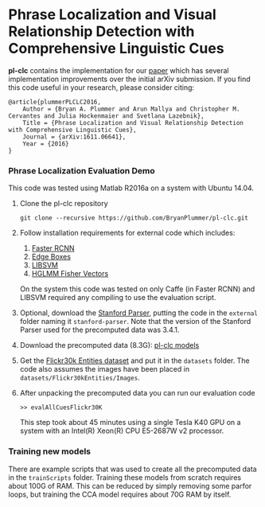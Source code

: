 # Phrase Localization and Visual Relationship Detection with Comprehensive Linguistic Cues

**pl-clc** contains the implementation for our [paper](https://arxiv.org/abs/1611.06641) which has several implementation improvements over the initial arXiv submission.  If you find this code useful in your research, please consider citing:

    @article{plummerPLCLC2016,
        Author = {Bryan A. Plummer and Arun Mallya and Christopher M. Cervantes and Julia Hockenmaier and Svetlana Lazebnik},
        Title = {Phrase Localization and Visual Relationship Detection with Comprehensive Linguistic Cues},
        Journal = {arXiv:1611.06641},
        Year = {2016}
    }


### Phrase Localization Evaluation Demo

This code was tested using Matlab R2016a on a system with Ubuntu 14.04.

1. Clone the pl-clc repository

    ```Shell
    git clone --recursive https://github.com/BryanPlummer/pl-clc.git
    ```

2. Follow installation requirements for external code which includes:

    1. [Faster RCNN](https://github.com/ShaoqingRen/faster_rcnn)
    2. [Edge Boxes](https://github.com/pdollar/edges)
    3. [LIBSVM](https://github.com/cjlin1/libsvm)
    4. [HGLMM Fisher Vectors](https://owncloud.cs.tau.ac.il/index.php/s/vb7ys8Xe8J8s8vo)

   On the system this code was tested on only Caffe (in Faster RCNN) and LIBSVM required any compiling to use the evaluation script.

3. Optional, download the [Stanford Parser](http://nlp.stanford.edu/software/lex-parser.shtml), putting the code in the `external` folder naming it `stanford-parser`.  Note that the version of the Stanford Parser used for the precomputed data was 3.4.1.

4. Download the precomputed data (8.3G): [pl-clc models](https://drive.google.com/file/d/0B_PL6p-5reUAcDBiTTV5WUNyYUE/view?usp=sharing)

5. Get the [Flickr30k Entities dataset](http://web.engr.illinois.edu/~bplumme2/Flickr30kEntities/) and put it in the `datasets` folder.  The code also assumes the images have been placed in `datasets/Flickr30kEntities/Images`.

6. After unpacking the precomputed data you can run our evaluation code

    ```Shell
    >> evalAllCuesFlickr30K
    ```

    This step took about 45 minutes using a single Tesla K40 GPU on a system with an Intel(R) Xeon(R) CPU E5-2687W v2 processor.

### Training new models

There are example scripts that was used to create all the precomputed data in the `trainScripts` folder.  Training these models from scratch requires about 100G of RAM.  This can be reduced by simply removing some parfor loops, but training the CCA model requires about 70G RAM by itself.


